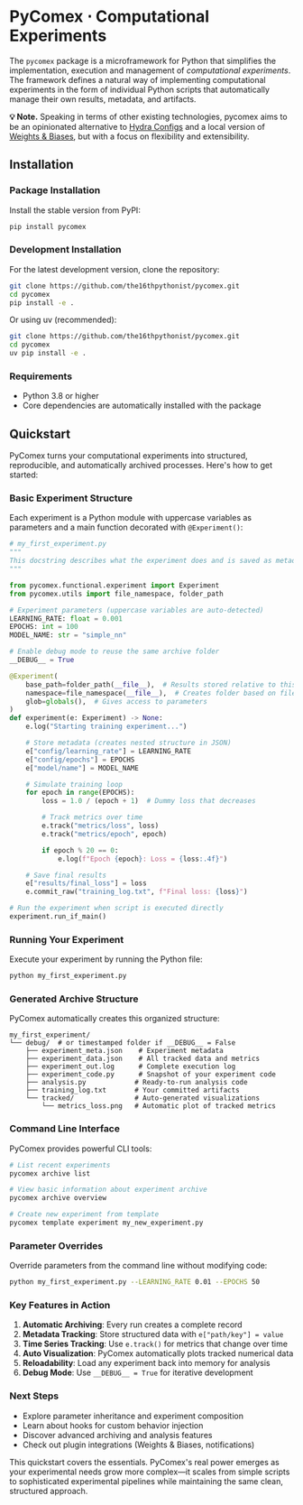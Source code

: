 # PyComex ⋅ Computational Experiments

The `pycomex` package is a microframework for Python that simplifies the implementation, execution and management of *computational experiments*. The framework defines a natural way of implementing computational experiments in the form of individual Python scripts that automatically manage their own results, metadata, and artifacts.

**💡 Note.** Speaking in terms of other existing technologies, pycomex aims to be an opinionated alternative to [Hydra Configs](https://hydra.cc/docs/intro/) and a local version of [Weights & Biases](https://wandb.ai/), but with a focus on flexibility and extensibility.

## Installation

### Package Installation

Install the stable version from PyPI:

```bash
pip install pycomex
```

### Development Installation

For the latest development version, clone the repository:

```bash
git clone https://github.com/the16thpythonist/pycomex.git
cd pycomex
pip install -e .
```

Or using uv (recommended):

```bash
git clone https://github.com/the16thpythonist/pycomex.git
cd pycomex
uv pip install -e .
```

### Requirements

- Python 3.8 or higher
- Core dependencies are automatically installed with the package

## Quickstart

PyComex turns your computational experiments into structured, reproducible, and automatically archived processes. Here's how to get started:

### Basic Experiment Structure

Each experiment is a Python module with uppercase variables as parameters and a main function decorated with `@Experiment()`:

```python
# my_first_experiment.py
"""
This docstring describes what the experiment does and is saved as metadata.
"""

from pycomex.functional.experiment import Experiment
from pycomex.utils import file_namespace, folder_path

# Experiment parameters (uppercase variables are auto-detected)
LEARNING_RATE: float = 0.001
EPOCHS: int = 100
MODEL_NAME: str = "simple_nn"

# Enable debug mode to reuse the same archive folder
__DEBUG__ = True

@Experiment(
    base_path=folder_path(__file__),  # Results stored relative to this file
    namespace=file_namespace(__file__),  # Creates folder based on filename
    glob=globals(),  # Gives access to parameters
)
def experiment(e: Experiment) -> None:
    e.log("Starting training experiment...")

    # Store metadata (creates nested structure in JSON)
    e["config/learning_rate"] = LEARNING_RATE
    e["config/epochs"] = EPOCHS
    e["model/name"] = MODEL_NAME

    # Simulate training loop
    for epoch in range(EPOCHS):
        loss = 1.0 / (epoch + 1)  # Dummy loss that decreases

        # Track metrics over time
        e.track("metrics/loss", loss)
        e.track("metrics/epoch", epoch)

        if epoch % 20 == 0:
            e.log(f"Epoch {epoch}: Loss = {loss:.4f}")

    # Save final results
    e["results/final_loss"] = loss
    e.commit_raw("training_log.txt", f"Final loss: {loss}")

# Run the experiment when script is executed directly
experiment.run_if_main()
```

### Running Your Experiment

Execute your experiment by running the Python file:

```bash
python my_first_experiment.py
```

### Generated Archive Structure

PyComex automatically creates this organized structure:

```
my_first_experiment/
└── debug/  # or timestamped folder if __DEBUG__ = False
    ├── experiment_meta.json    # Experiment metadata
    ├── experiment_data.json    # All tracked data and metrics
    ├── experiment_out.log      # Complete execution log
    ├── experiment_code.py      # Snapshot of your experiment code
    ├── analysis.py            # Ready-to-run analysis code
    ├── training_log.txt       # Your committed artifacts
    └── tracked/               # Auto-generated visualizations
        └── metrics_loss.png   # Automatic plot of tracked metrics
```

### Command Line Interface

PyComex provides powerful CLI tools:

```bash
# List recent experiments
pycomex archive list

# View basic information about experiment archive
pycomex archive overview

# Create new experiment from template
pycomex template experiment my_new_experiment.py
```

### Parameter Overrides

Override parameters from the command line without modifying code:

```bash
python my_first_experiment.py --LEARNING_RATE 0.01 --EPOCHS 50
```

### Key Features in Action

1. **Automatic Archiving**: Every run creates a complete record
2. **Metadata Tracking**: Store structured data with `e["path/key"] = value`
3. **Time Series Tracking**: Use `e.track()` for metrics that change over time
4. **Auto Visualization**: PyComex automatically plots tracked numerical data
5. **Reloadability**: Load any experiment back into memory for analysis
6. **Debug Mode**: Use `__DEBUG__ = True` for iterative development

### Next Steps

- Explore parameter inheritance and experiment composition
- Learn about hooks for custom behavior injection
- Discover advanced archiving and analysis features
- Check out plugin integrations (Weights & Biases, notifications)

This quickstart covers the essentials. PyComex's real power emerges as your experimental needs grow more complex—it scales from simple scripts to sophisticated experimental pipelines while maintaining the same clean, structured approach.